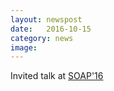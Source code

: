 ```yaml
---
layout: newspost
date:   2016-10-15
category: news
image: 
---
```


Invited talk at [SOAP'16](http://conf.researchr.org/track/pldi-2016/SOAP-2016-papers#program)